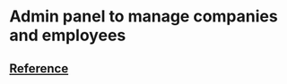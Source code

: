 # Admin panel to manage companies and employees

## [Reference](https://laraveldaily.com/post/test-junior-laravel-developer-sample-project)